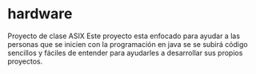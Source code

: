 # hardware
Proyecto de clase ASIX
Este proyecto esta enfocado para ayudar a las personas que se inicien con la programación en java se
se subirá código sencillos y fáciles de entender para ayudarles  a desarrollar sus propios  proyectos.
